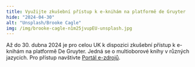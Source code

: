 ```yaml
---
title: Využijte zkušební přístup k e-knihám na platformě de Gruyter
hide: "2024-04-30"
alt: "Unsplash/Brooke Cagle"
img: /img/brooke-cagle-n1m25jvupEU-unsplash.jpg
---
```


Až do 30. dubna 2024 je pro celou UK k dispozici zkušební přístup k e-knihám na platformě De Gruyter. Jedná se o multioborové knihy v různých jazycích. Pro přístup navštivte [Portál e-zdrojů](https://cuni.primo.exlibrisgroup.com/permalink/420CKIS_INST/gf08nd/alma9925612682806986).


